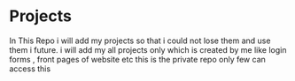 # Projects
In This Repo i will add my projects so that i could not lose them and use them i future.
i will add my all projects only which is created by me
like login forms , front pages of website etc
this is the private repo only few can access this
